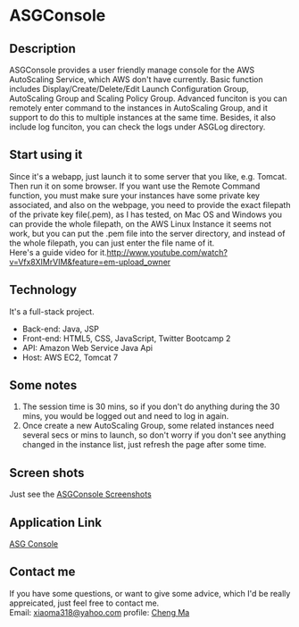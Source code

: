 ASGConsole
==========

Description
------------
ASGConsole provides a user friendly manage console for the AWS AutoScaling Service, which AWS don't have currently.
Basic function includes Display/Create/Delete/Edit Launch Configuration Group, AutoScaling Group and Scaling Policy 
Group. Advanced funciton is you can remotely enter command to the instances in AutoScaling Group, and it support to do 
this to multiple instances at the same time. Besides, it also include log funciton, you can check the logs under ASGLog
directory. 

Start using it
----------
Since it's a webapp, just launch it to some server that you like, e.g. Tomcat. Then run it on some browser. If you want 
use the Remote Command function, you must make sure your instances have some private key associated, and also on the 
webpage, you need to provide the exact filepath of the private key file(.pem), as I has tested, on Mac OS and Windows
you can provide the whole filepath, on the AWS Linux Instance it seems not work, but you can put the .pem file into the 
server directory, and instead of the whole filepath, you can just enter the file name of it.
<br>Here's a guide video for it.http://www.youtube.com/watch?v=Vfx8XIMrVIM&feature=em-upload_owner

Technology 
--------
It's a full-stack project. 
* Back-end: Java, JSP
* Front-end: HTML5, CSS, JavaScript, Twitter Bootcamp 2
* API: Amazon Web Service Java Api
* Host: AWS EC2, Tomcat 7

Some notes
-------

1. The session time is 30 mins, so if you don't do anything during the 30 mins, you would be logged out and need to log 
in again. 
2. Once create a new AutoScaling Group, some related instances need several secs or mins to launch, so don't worry if 
you don't see anything changed in the instance list, just refresh the page after some time. 

Screen shots
---------
Just see the <a href="https://docs.google.com/file/d/0B4HuB0nTzQgpS0wxTlRtVC1Gelk/edit?usp=sharing">ASGConsole Screenshots</a>

Application Link
----------
<a href = "chengma.net/ASG"> ASG Console </a>

Contact me
-------------
If you have some questions, or want to give some advice, which I'd be really appreicated, just feel free to contact me.
<br>Email: xiaoma318@yahoo.com
profile: <a href = "chengma.net"> Cheng Ma</a>
